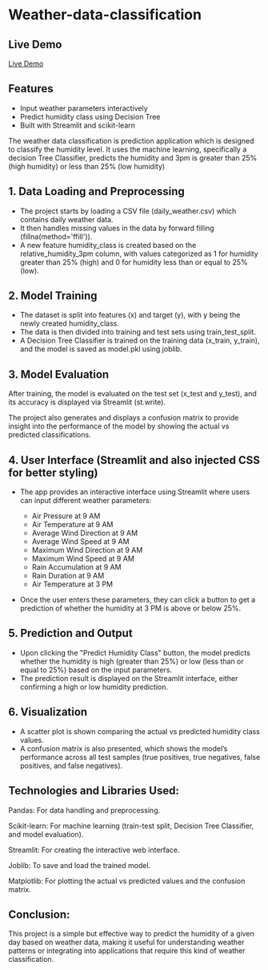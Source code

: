 # Weather-data-classification

## Live Demo
[Live Demo](https://weather-data-classificationgit-qetq5udwd2onkfd7zs6led.streamlit.app)

## Features
- Input weather parameters interactively
- Predict humidity class using Decision Tree
- Built with Streamlit and scikit-learn


The weather data classification is prediction application which is designed to classify the humidity level. It uses the machine learning, specifically a decision Tree Classifier, predicts the humidity and 3pm is greater than 25% (high humidity) or less than 25% (low humidity)

## 1. Data Loading and Preprocessing
- The project starts by loading a CSV file (daily_weather.csv) which contains daily weather data.
- It then handles missing values in the data by forward filling (fillna(method='ffill')).
- A new feature humidity_class is created based on the relative_humidity_3pm column, with values categorized as 1 for humidity greater than 25% (high) and 0 for humidity less than or equal to 25% (low).

## 2. Model Training
- The dataset is split into features (x) and target (y), with y being the newly created humidity_class.
- The data is then divided into training and test sets using train_test_split.
- A Decision Tree Classifier is trained on the training data (x_train, y_train), and the model is saved as model.pkl using joblib.

## 3. Model Evaluation

After training, the model is evaluated on the test set (x_test and y_test), and its accuracy is displayed via Streamlit (st.write).

The project also generates and displays a confusion matrix to provide insight into the performance of the model by showing the actual vs predicted classifications.

## 4. User Interface (Streamlit and also injected CSS for better styling)

- The app provides an interactive interface using Streamlit where users can input different weather parameters:
   - Air Pressure at 9 AM
   - Air Temperature at 9 AM
   - Average Wind Direction at 9 AM
   - Average Wind Speed at 9 AM
   - Maximum Wind Direction at 9 AM
   - Maximum Wind Speed at 9 AM
   - Rain Accumulation at 9 AM
   - Rain Duration at 9 AM
   - Air Temperature at 3 PM

- Once the user enters these parameters, they can click a button to get a prediction of whether the humidity at 3 PM is above or below 25%.

## 5. Prediction and Output
- Upon clicking the "Predict Humidity Class" button, the model predicts whether the humidity is high (greater than 25%) or low (less than or equal to 25%) based on the input parameters.
- The prediction result is displayed on the Streamlit interface, either confirming a high or low humidity prediction.

## 6. Visualization
- A scatter plot is shown comparing the actual vs predicted humidity class values.
- A confusion matrix is also presented, which shows the model’s performance across all test samples (true positives, true negatives, false positives, and false negatives).

## Technologies and Libraries Used:

Pandas: For data handling and preprocessing.

Scikit-learn: For machine learning (train-test split, Decision Tree Classifier, and model evaluation).

Streamlit: For creating the interactive web interface.

Joblib: To save and load the trained model.

Matplotlib: For plotting the actual vs predicted values and the confusion matrix.

## Conclusion:

This project is a simple but effective way to predict the humidity of a given day based on weather data, making it useful for understanding weather patterns or integrating into applications that require this kind of weather classification.
